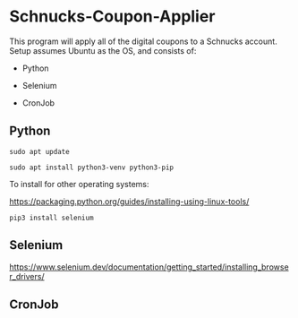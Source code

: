 # Schnucks-Coupon-Applier

  This program will apply all of the digital coupons to a Schnucks account. Setup assumes Ubuntu as the OS, and consists of:

* Python

* Selenium

* CronJob

## Python
  `sudo apt update`
  
  `sudo apt install python3-venv python3-pip`
  
  To install for other operating systems:
  
  https://packaging.python.org/guides/installing-using-linux-tools/
  
  `pip3 install selenium`
## Selenium
  https://www.selenium.dev/documentation/getting_started/installing_browser_drivers/
## CronJob
